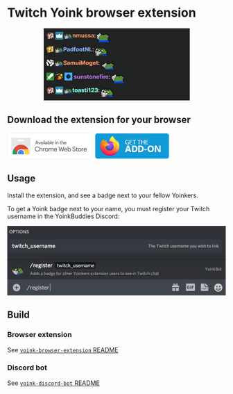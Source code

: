 # Twitch Yoink browser extension

<p align="center">
  <img alt="Brower extension example" src="docs/assets/browser_extension_screenshot.png">
</p>

## Download the extension for your browser

[![Chrome Web Store logo](docs/assets/chrome_store_logo.png)](https://chrome.google.com/webstore/detail/twitch-chat-yoink-badge/manchpajcaecnbbmhanamjeajhpompkf)
[![Firefox Add-on logo](docs/assets/firefox_add-on_logo.png)](https://addons.mozilla.org/en-US/firefox/addon/twitch-chat-yoink-badge/)

## Usage

Install the extension, and see a badge next to your fellow Yoinkers.

To get a Yoink badge next to your name, you must register your Twitch username in the YoinkBuddies Discord:

![Discord Slash command example](docs/assets/discord_slash_example.png)

## Build

### Browser extension

See [`yoink-browser-extension` README](tree/master/packages/yoink-browser-extension)

### Discord bot

See [`yoink-discord-bot` README](tree/master/packages/yoink-discord-bot)